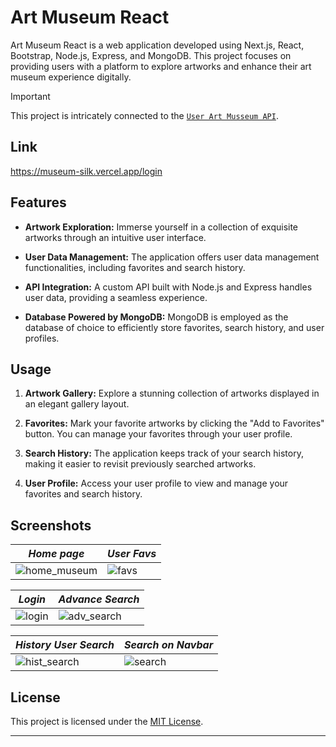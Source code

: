 # Art Museum React

Art Museum React is a web application developed using Next.js, React, Bootstrap, Node.js, Express, and MongoDB. This project focuses on providing users with a platform to explore artworks and enhance their art museum experience digitally.

> [!IMPORTANT]  
>  This project is intricately connected to the [`User Art Musseum API`](https://github.com/FranBlake89/APIS/tree/master/API_users).

## Link
https://museum-silk.vercel.app/login

## Features

- **Artwork Exploration:** Immerse yourself in a collection of exquisite artworks through an intuitive user interface.

- **User Data Management:** The application offers user data management functionalities, including favorites and search history.

- **API Integration:** A custom API built with Node.js and Express handles user data, providing a seamless experience.

- **Database Powered by MongoDB:** MongoDB is employed as the database of choice to efficiently store favorites, search history, and user profiles.

## Usage

1. **Artwork Gallery:** Explore a stunning collection of artworks displayed in an elegant gallery layout.

2. **Favorites:** Mark your favorite artworks by clicking the "Add to Favorites" button. You can manage your favorites through your user profile.

3. **Search History:** The application keeps track of your search history, making it easier to revisit previously searched artworks.

4. **User Profile:** Access your user profile to view and manage your favorites and search history.

## Screenshots

| *Home page*  | *User Favs* | 
|--------------|------------------|
| ![home_museum](https://github.com/FranBlake89/Art_Museum_React/assets/73005797/17aa2a03-e717-4f40-b014-b0f17631efac) | ![favs](https://github.com/FranBlake89/Art_Museum_React/assets/73005797/ea3340b2-e54c-4299-b599-a497f592b028) |

| *Login*  | *Advance Search* |
|--------------|------------------|
| ![login](https://github.com/FranBlake89/Art_Museum_React/assets/73005797/2cc9b3b2-2054-4590-932c-425bf6c1cedb) | ![adv_search](https://github.com/FranBlake89/Art_Museum_React/assets/73005797/69d9073f-0ec8-407d-b346-8aa37057a4e6) |

| *History User Search*  | *Search on Navbar* |
|--------------|------------------|
| ![hist_search](https://github.com/FranBlake89/Art_Museum_React/assets/73005797/465ffd73-2fa5-4573-97e4-5664faf8efd8) | ![search](https://github.com/FranBlake89/Art_Museum_React/assets/73005797/5bd70b38-923c-498d-a25a-97ced39c5786) |

## License

This project is licensed under the [MIT License](LICENSE).

---
